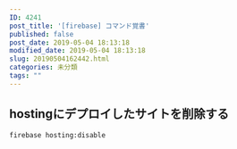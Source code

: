```yaml
---
ID: 4241
post_title: '[firebase] コマンド覚書'
published: false
post_date: 2019-05-04 18:13:18
modified_date: 2019-05-04 18:13:18
slug: 20190504162442.html
categories: 未分類
tags: ""
---
```


## hostingにデプロイしたサイトを削除する

```
firebase hosting:disable
```